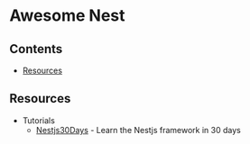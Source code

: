 # Awesome Nest

## Contents

- [Resources](#resources)

## Resources

- Tutorials
  - [Nestjs30Days](https://github.com/m24927605/Nestjs30Days) - Learn the Nestjs framework in 30 days
